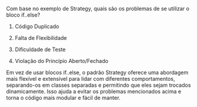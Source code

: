 Com base no exemplo de Strategy, quais são os problemas de se utilizar o bloco if..else?

1. Código Duplicado

2. Falta de Flexibilidade

3. Dificuldade de Teste

4. Violação do Princípio Aberto/Fechado

Em vez de usar blocos if..else, o padrão Strategy oferece uma abordagem mais flexível e extensível para lidar com diferentes comportamentos, separando-os em classes separadas e permitindo que eles sejam trocados dinamicamente. Isso ajuda a evitar os problemas mencionados acima e torna o código mais modular e fácil de manter.
